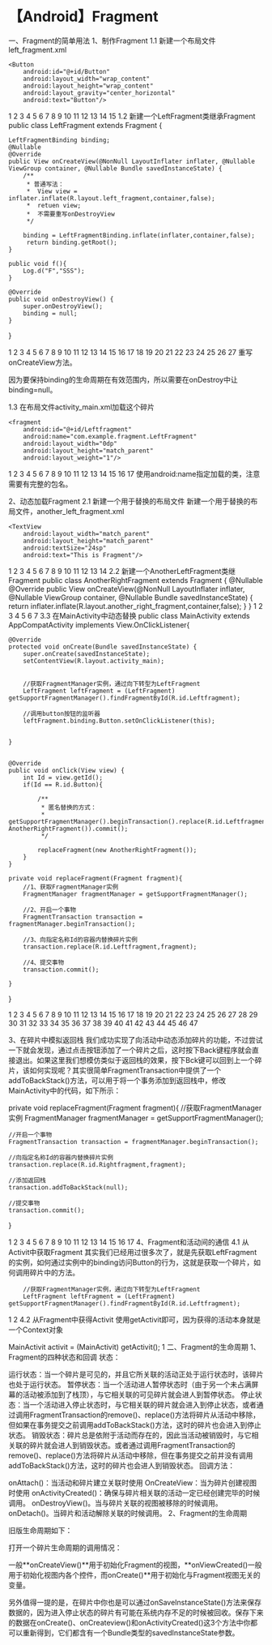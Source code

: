 # 【Android】Fragment

一、Fragment的简单用法
1、制作Fragment
1.1 新建一个布局文件left_fragment.xml
<?xml version="1.0" encoding="utf-8"?>
<LinearLayout xmlns:android="http://schemas.android.com/apk/res/android"
    android:orientation="vertical"
    android:layout_width="match_parent"
    android:layout_height="match_parent">

    <Button
        android:id="@+id/Button"
        android:layout_width="wrap_content"
        android:layout_height="wrap_content"
        android:layout_gravity="center_horizontal"
        android:text="Button"/>


</LinearLayout>
1
2
3
4
5
6
7
8
9
10
11
12
13
14
15
1.2 新建一个LeftFragment类继承Fragment
public class LeftFragment extends Fragment {

    LeftFragmentBinding binding;
    @Nullable
    @Override
    public View onCreateView(@NonNull LayoutInflater inflater, @Nullable ViewGroup container, @Nullable Bundle savedInstanceState) {
        /**
         * 普通写法：
         *  View view = inflater.inflate(R.layout.left_fragment,container,false);
         *  retuen view;
         *  不需要重写onDestroyView
         */
    
        binding = LeftFragmentBinding.inflate(inflater,container,false);
         return binding.getRoot();
    }
    
    public void f(){
        Log.d("F","SSS");
    }
    
    @Override
    public void onDestroyView() {
        super.onDestroyView();
        binding = null;
    }
}

1
2
3
4
5
6
7
8
9
10
11
12
13
14
15
16
17
18
19
20
21
22
23
24
25
26
27
重写onCreateView方法。

因为要保持binding的生命周期在有效范围内，所以需要在onDestroy中让binding=null。

1.3 在布局文件activity_main.xml加载这个碎片
<?xml version="1.0" encoding="utf-8"?>
<LinearLayout xmlns:android="http://schemas.android.com/apk/res/android"
    xmlns:app="http://schemas.android.com/apk/res-auto"
    xmlns:tools="http://schemas.android.com/tools"
    android:orientation="horizontal"
    android:layout_width="match_parent"
    android:layout_height="match_parent"
    tools:context=".MainActivity">

    <fragment
        android:id="@+id/Leftfragment"
        android:name="com.example.fragment.LeftFragment"
        android:layout_width="0dp"
        android:layout_height="match_parent"
        android:layout_weight="1"/>

</LinearLayout>

1
2
3
4
5
6
7
8
9
10
11
12
13
14
15
16
17
使用android:name指定加载的类，注意需要有完整的包名。

2、动态加载Fragment
2.1 新建一个用于替换的布局文件
新建一个用于替换的布局文件，another_left_fragment.xml

<?xml version="1.0" encoding="utf-8"?>
<LinearLayout xmlns:android="http://schemas.android.com/apk/res/android"
    android:orientation="vertical"
    android:background="#ffff00"
    android:layout_width="match_parent"
    android:layout_height="match_parent">

    <TextView
        android:layout_width="match_parent"
        android:layout_height="match_parent"
        android:textSize="24sp"
        android:text="This is Fragment"/>

</LinearLayout>
1
2
3
4
5
6
7
8
9
10
11
12
13
14
2.2 新建一个AnotherLeftFragment类继Fragment
public class AnotherRightFragment  extends Fragment {
    @Nullable
    @Override
    public View onCreateView(@NonNull LayoutInflater inflater, @Nullable ViewGroup container, @Nullable Bundle savedInstanceState) {
        return inflater.inflate(R.layout.another_right_fragment,container,false);
    }
}
1
2
3
4
5
6
7
3.3 在MainActivity中动态替换
public class MainActivity extends AppCompatActivity implements View.OnClickListener{

    @Override
    protected void onCreate(Bundle savedInstanceState) {
        super.onCreate(savedInstanceState);
        setContentView(R.layout.activity_main);


        //获取FragmentManager实例，通过向下转型为LeftFragment
        LeftFragment leftFragment = (LeftFragment) getSupportFragmentManager().findFragmentById(R.id.Leftfragment);
    
        //调用button按钮的监听器
        leftFragment.binding.Button.setOnClickListener(this);


    }


    @Override
    public void onClick(View view) {
        int Id = view.getId();
        if(Id == R.id.Button){
    
            /**
             * 匿名替换的方式：
             *  getSupportFragmentManager().beginTransaction().replace(R.id.Leftfragment,new AnotherRightFragment()).commit();
             */
    
            replaceFragment(new AnotherRightFragment());
        }
    }
    
    private void replaceFragment(Fragment fragment){
        //1、获取FragmentManager实例
        FragmentManager fragmentManager = getSupportFragmentManager();
    
        //2、开启一个事物
        FragmentTransaction transaction = fragmentManager.beginTransaction();
    
        //3、向指定名称Id的容器内替换碎片实例
        transaction.replace(R.id.Leftfragment,fragment);
    
        //4、提交事物
        transaction.commit();
    
    }
}

1
2
3
4
5
6
7
8
9
10
11
12
13
14
15
16
17
18
19
20
21
22
23
24
25
26
27
28
29
30
31
32
33
34
35
36
37
38
39
40
41
42
43
44
45
46
47


3、在碎片中模拟返回栈
我们成功实现了向活动中动态添加碎片的功能，不过尝试一下就会发现，通过点击按钮添加了一个碎片之后，这时按下Back键程序就会直接退出。如果这里我们想模仿类似于返回栈的效果，按下Bck键可以回到上一个碎片，该如何实现呢？其实很简单FragmentTransaction中提供了一个addToBackStack()方法，可以用于将一个事务添加到返回栈中，修改MainActivity中的代码，如下所示：

private void replaceFragment(Fragment fragment){
    //获取FragmentManager实例
    FragmentManager fragmentManager = getSupportFragmentManager();

    //开启一个事物
    FragmentTransaction transaction = fragmentManager.beginTransaction();
    
    //向指定名称Id的容器内替换碎片实例
    transaction.replace(R.id.Rightfragment,fragment);
    
    //添加返回栈
    transaction.addToBackStack(null);
    
    //提交事物
    transaction.commit();

}

1
2
3
4
5
6
7
8
9
10
11
12
13
14
15
16
17
4、Fragment和活动间的通信
4.1 从Activit中获取Fragment
其实我们已经用过很多次了，就是先获取LeftFragment的实例，如何通过实例中的binding访问Button的行为，这就是获取一个碎片，如何调用碎片中的方法。

        //获取FragmentManager实例，通过向下转型为LeftFragment
        LeftFragment leftFragment = (LeftFragment) getSupportFragmentManager().findFragmentById(R.id.Leftfragment);
1
2
4.2 从Fragment中获得Activit
使用getActivit即可，因为获得的活动本身就是一个Context对象

MainActivit activit = (MainActivit) getActivit();
1
二、Fragment的生命周期
1、Fragment的四种状态和回调
状态：

运行状态：当一个碎片是可见的，并且它所关联的活动正处于运行状态时，该碎片也处于运行状态。
暂停状态：当一个活动进人暂停状态时（由于另一个未占满屏幕的活动被添加到了栈顶），与它相关联的可见碎片就会进人到暂停状态。
停止状态：当一个活动进入停止状态时，与它相关联的碎片就会进入到停止状态，或者通过调用FragmentTransaction的remove()、replace()方法将碎片从活动中移除，但如果在事务提交之前调用addToBackStack()方法，这时的碎片也会进入到停止状态。
销毁状态：碎片总是依附于活动而存在的，因此当活动被销毁时，与它相关联的碎片就会进人到销毁状态。或者通过调用FragmentTransaction的remove()、replace()方法将碎片从活动中移除，但在事务提交之前并没有调用addToBackStack()方法，这时的碎片也会进人到销毁状态。
回调方法：

onAttach()：当活动和碎片建立关联时使用
OnCreateView：当为碎片创建视图时使用
onActivityCreated()：确保与碎片相关联的活动一定已经创建完毕的时候调用。
onDestroyView()。当与碎片关联的视图被移除的时候调用。
onDetach()。当碎片和活动解除关联的时候调用。
2、Fragment的生命周期

旧版生命周期如下：


打开一个碎片生命周期的调用情况：


一般**onCreateView()**用于初始化Fragment的视图，**onViewCreated()一般用于初始化视图内各个控件，而onCreate()**用于初始化与Fragment视图无关的变量。

另外值得一提的是，在碎片中你也是可以通过onSaveInstanceState()方法来保存数据的，因为进入停止状态的碎片有可能在系统内存不足的时候被回收。保存下来的数据在onCreate()、onCreateview()和onActivityCreated()这3个方法中你都可以重新得到，它们都含有一个Bundle类型的savedInstanceState参数。

